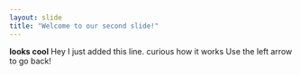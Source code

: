 ```yaml
---
layout: slide
title: "Welcome to our second slide!"
---
```

**looks cool** 
Hey I just added this line. curious how it works
Use the left arrow to go back!
